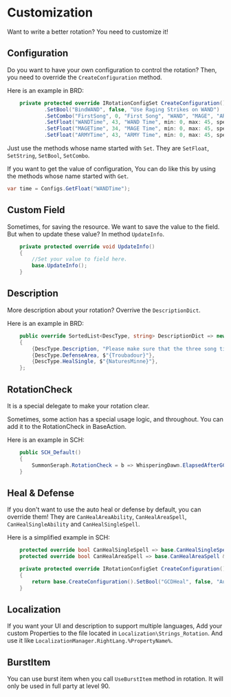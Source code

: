 # Customization

Want to write a better rotation? You need to customize it!



## Configuration

Do you want to have your own configuration to control the rotation? Then, you need to override the `CreateConfiguration` method.

Here is an example in BRD:

``` c#
    private protected override IRotationConfigSet CreateConfiguration() => base.CreateConfiguration()
            .SetBool("BindWAND", false, "Use Raging Strikes on WAND")
            .SetCombo("FirstSong", 0, "First Song", "WAND", "MAGE", "ARMY")
            .SetFloat("WANDTime", 43, "WAND Time", min: 0, max: 45, speed: 1)
            .SetFloat("MAGETime", 34, "MAGE Time", min: 0, max: 45, speed: 1)
            .SetFloat("ARMYTime", 43, "ARMY Time", min: 0, max: 45, speed: 1);
```

Just use the methods whose name started with `Set`. They are `SetFloat`, `SetString`, `SetBool`, `SetCombo`.

If you want to get the value of configuration, You can do like this by using the methods whose name started with `Get`.

```c#
var time = Configs.GetFloat("WANDTime");
```



## Custom Field

Sometimes, for saving the resource. We want to save the value to the field. But when to update these value? In  method `UpdateInfo`.

``` c#
    private protected override void UpdateInfo() 
    {
        //Set your value to field here.
        base.UpdateInfo();
    }
```



## Description

More description about your rotation? Overrive the `DescriptionDict`.

Here is an example in BRD:

``` c#
    public override SortedList<DescType, string> DescriptionDict => new()
    {
        {DescType.Description, "Please make sure that the three song times add up to 120 seconds!"},
        {DescType.DefenseArea, $"{Troubadour}"},
        {DescType.HealSingle, $"{NaturesMinne}"},
    };
```



## RotationCheck

It is a special delegate to make your rotation clear.

Sometimes, some action has a special usage logic, and throughout. You can add it to the RotationCheck in BaseAction.

Here is an example in SCH:

``` c#
    public SCH_Default()
    {
        SummonSeraph.RotationCheck = b => WhisperingDawn.ElapsedAfterGCD(1) || FeyIllumination.ElapsedAfterGCD(1) || FeyBlessing.ElapsedAfterGCD(1);
    }
```



## Heal & Defense

If you don't want to use the auto heal or defense by default, you can override them! They are `CanHealAreaAbility`, `CanHealAreaSpell`, `CanHealSingleAbility` and `CanHealSingleSpell`.

Here is a simplified example in SCH:

```c#
    protected override bool CanHealSingleSpell => base.CanHealSingleSpell && Configs.GetBool("GCDHeal");
    protected override bool CanHealAreaSpell => base.CanHealAreaSpell && Configs.GetBool("GCDHeal");

    private protected override IRotationConfigSet CreateConfiguration()
    {
        return base.CreateConfiguration().SetBool("GCDHeal", false, "Aut use GCD to heal");
    }
```



## Localization

If you want your UI and description to support multiple languages, Add your custom Properties to the file located in `Localization\Strings_Rotation`. And use it like `LocalizationManager.RightLang.%PropertyName%`.



## BurstItem

You can use burst item when you call `UseBurstItem` method in rotation. It will only be used in full party at level 90.